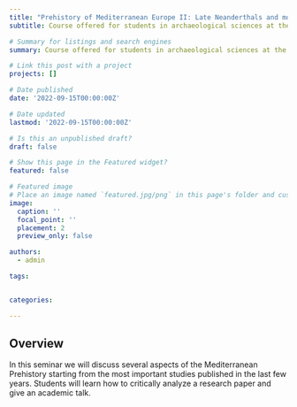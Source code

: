 ```yaml
---
title: "Prehistory of Mediterranean Europe II: Late Neanderthals and modern humans"
subtitle: Course offered for students in archaeological sciences at the University of Tübingen.

# Summary for listings and search engines
summary: Course offered for students in archaeological sciences at the University of Tübingen.

# Link this post with a project
projects: []

# Date published
date: '2022-09-15T00:00:00Z'

# Date updated
lastmod: '2022-09-15T00:00:00Z'

# Is this an unpublished draft?
draft: false

# Show this page in the Featured widget?
featured: false

# Featured image
# Place an image named `featured.jpg/png` in this page's folder and customize its options here.
image:
  caption: ''
  focal_point: ''
  placement: 2
  preview_only: false

authors:
  - admin

tags:


categories:

---
```


## Overview

In this seminar we will discuss several aspects of the Mediterranean Prehistory starting from the most important studies published in the last few years. Students will learn how to critically analyze a research paper and give an academic talk.

